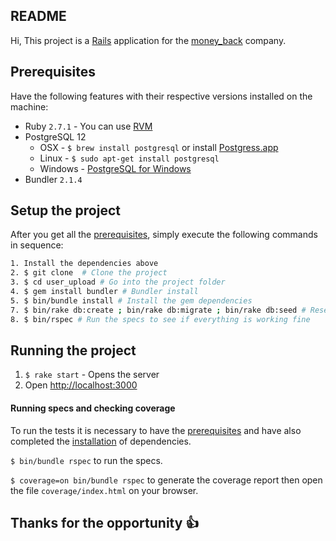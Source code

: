 ## README

Hi, This project is a [Rails](http://rubyonrails.org/) application for the [money_back](#) company.


## Prerequisites

Have the following features with their respective versions installed on the machine:

* Ruby `2.7.1` - You can use [RVM](http://rvm.io)
* PostgreSQL 12
  * OSX - `$ brew install postgresql` or install [Postgress.app](http://postgresapp.com/)
  * Linux - `$ sudo apt-get install postgresql`
  * Windows - [PostgreSQL for Windows](http://www.postgresql.org/download/windows/)
* Bundler `2.1.4`

## Setup the project

After you get all the [prerequisites](#prerequisites), simply execute the following commands in sequence:

```bash
1. Install the dependencies above
2. $ git clone  # Clone the project
3. $ cd user_upload # Go into the project folder
4. $ gem install bundler # Bundler install
5. $ bin/bundle install # Install the gem dependencies
7. $ bin/rake db:create ; bin/rake db:migrate ; bin/rake db:seed # Reset and seed the database
8. $ bin/rspec # Run the specs to see if everything is working fine
```

## Running the project

1. `$ rake start` - Opens the server
2. Open [http://localhost:3000](http://localhost:3000)

#### Running specs and checking coverage
To run the tests it is necessary to have the [prerequisites](#prerequisites) and have also completed the [installation](#installation) of dependencies.

`$ bin/bundle rspec` to run the specs.

`$ coverage=on bin/bundle rspec` to generate the coverage report then open the file `coverage/index.html` on your browser.


## Thanks for the opportunity :+1:
